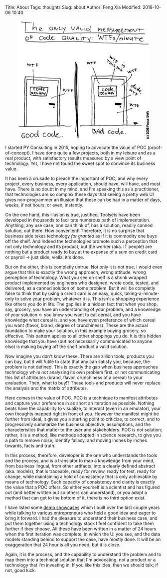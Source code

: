 Title: About
Tags: thoughts
Slug: about
Author: Feng Xia
Modified: 2018-10-06 10:40

<figure class="col l6 m6 s12">
  <img src="images/funny/wtf-code.png"/>
</figure>


I started PY Consulting in 2015, hoping to advocate the value of POC
(proof-of-concept). I have done quite a few projects, both in my
leisure and as a real product, with satisfactory results measured by a
view point of technology. Yet, I have not found the sweet spot to
convince its business value.

It has been a crusade to preach the important of POC, and why every
project, every business, every application, should have, will have,
and must have. There is no doubt in my mind, and I'm speaking this as
a practitioner, that technologies are so complex these days that
seeing a pretty web UI gives non-programmer an illusion that these can
be had in a matter of days, weeks, if not hours, or even, instantly.

On the one hand, this illusion is true, justified. Toolsets have been
developed in thousands to facilitate numerous path of
implementation. Anything, any use case, one can think of, has a
solution, readily canned solution, out there. How convenient!
Therefore, it is no surprise that business side takes technology _for
granted_ as if it is commodity one buys off the shelf. And indeed the
technologies promote such a perception that not only technology and
its product, but the worker (aka. IT people) are nothing but a product
ready to buy at the expanse of a sum on credit card or payroll &rarr;
just slide, violla, it's done.

But on the other, this is completly untrue. Not only it is not true, I
would even argue that this is exactly the wrong approach, wrong
attitude, wrong perception of technology. What you see on shelf is a
shrink wrapped product implemented by engineers who designed, wrote
code, tested, and delivered, as a canned solution of, some
problem. But it will be completly false to think that by using a
credit card is an easy, quick, taking-a-minute-only to solve your
problem, whatever it is. This isn't a shopping experience like others
you do in life. The gap lies in a hidden fact that when you shop, say,
grocery, you have an understanding of your problem, and a knowledge of
your solution &larr; you know you want to eat cereal, and you
have knowledge what cereal is, and you have even preference of which
cereal you want (flavor, brand, degree of crunchiness). These are the
actual foundation to make your solution, in this example buying
grocery, so effective. This pattern applies to all other shoppings you
do. It is this hidden knowledge that you have (but not necessarily
communicated to anyone else) is making buying off the shelf product a
valid solution.

Now imagine you don't know these. There are zillion tools, products
you can buy, but it will futile to state that any can satisfy you,
because, the problem is not defined. This is exactly the gap when
business approaches technology while not analyzing its own problem
first, or not communicating this list of attributes (brand, flavor,
crunchiness of a cereal) to your evaluation. Then, what to buy!? These
tools and products will never replace the analysis and the matrix of
attributes.

Here comes in the value of POC. POC is a technique to manifest
attributes and capture your preference in as short an iteration as
possible. Nothing beats have the capability to visualize, to interact
(even in an emulator), your own thoughts mapped right in front of
you. However the manifest might be further from ideal, it gives you a
starting point to criticize, to correct, and to progressively
summarize the business objective, assumptions, and the characteristics
that matter to the user and stakeholders. POC is not solution; rather,
it is a method, like methods adopted in science research, to give you
a path to remove noise, identify fallacy, and moving inches by inches
towards, facts and truth.

In this process, therefore, developer is the one who understands the
tools and the process, and is a translator to map a knowledge from
your mind, from business lingual, from other artifacts, into a clearly
defined abstract (aka. models), that is traceable, ready for review,
ready for test, ready for change, while maintaining a hold of
consistency that is only achievable by means of technology. Such
capacity of consistency and clarity is exactly the value that a POC
offers. So either yourself is a scientist and has figured out (and
better written out so others can understand), or you adopt a method
that can get to the bottom of it, there is no third option exist.

I have listed some [demo showcases][1] which I built over the last
couple years while talking to various entrepreneurs who held a good
idea and eager to bring it forward. I had the pleasure to understand
their business case, and put them together using a technology stack I
feel confident to take them further if they choose. All these have
been written in a matter of 24 hours when the first iteration was
complete, in which the UI you see, and the data models standing behind
to support the case, have mostly done. It will be an exaggeration that
24 hour is all you need; but it is close.

Again, it is the process, and the capability to understand the problem
and to map them into a technical solution that I'm advocating, not a
product or a technology that I'm investing in. If you like this idea,
then we should talk; if not, good luck.

[1]: /category/demo.html
